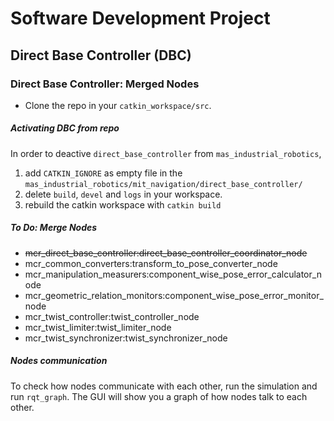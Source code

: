 # Software Development Project
## Direct Base Controller (DBC)

### Direct Base Controller: Merged Nodes

+ Clone the repo in your `catkin_workspace/src`.

##### Activating DBC from repo
In order to deactive `direct_base_controller` from `mas_industrial_robotics`,
1. add `CATKIN_IGNORE` as empty file in the `mas_industrial_robotics/mit_navigation/direct_base_controller/`
2. delete `build`, `devel` and `logs` in your workspace.
3. rebuild the catkin workspace with `catkin build`

##### To Do: Merge Nodes

+ ~~mcr_direct_base_controller:direct_base_controller_coordinator_node~~
+ mcr_common_converters:transform_to_pose_converter_node
+ mcr_manipulation_measurers:component_wise_pose_error_calculator_node
+ mcr_geometric_relation_monitors:component_wise_pose_error_monitor_node
+ mcr_twist_controller:twist_controller_node
+ mcr_twist_limiter:twist_limiter_node
+ mcr_twist_synchronizer:twist_synchronizer_node

##### Nodes communication
To check how nodes communicate with each other, run the simulation and run `rqt_graph`.
The GUI will show you a graph of how nodes talk to each other.

<!--- End of script --->
